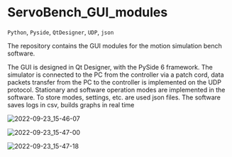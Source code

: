 # ServoBench_GUI_modules

`Python`, `Pyside`, `QtDesigner`, `UDP`, `json`

The repository contains the GUI modules for the motion simulation bench software.

The GUI is designed in Qt Designer, with the PySide 6 framework. The simulator is connected to the PC from the controller via a patch cord, data packets transfer from the PC to the controller is implemented on the UDP protocol. Stationary and software operation modes are implemented in the software. To store modes, settings, etc. are used json files. The software saves logs in csv, builds graphs in real time

![2022-09-23_15-46-07](https://user-images.githubusercontent.com/68301720/193608635-116d434c-6fc3-4452-985c-05270ae9821d.png)

![2022-09-23_15-47-00](https://user-images.githubusercontent.com/68301720/193608702-259db111-bba6-4cc8-bcdb-87057f687d1a.png)

![2022-09-23_15-47-18](https://user-images.githubusercontent.com/68301720/193608716-b3542e25-8c1b-4449-afeb-c91c0e52f824.png)

